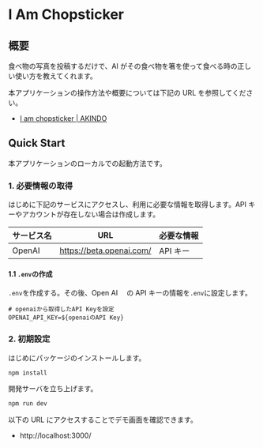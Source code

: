 # I Am Chopsticker

## 概要

食べ物の写真を投稿するだけで、AI がその食べ物を箸を使って食べる時の正しい使い方を教えてくれます。

本アプリケーションの操作方法や概要については下記の URL を参照してください。

- [I am chopsticker | AKINDO](https://app.akindo.io/communities/d8kNM9RxRiJDRQ2GM/products/VwGp9xE8ptQvJXZl3?tab=overview)

## Quick Start

本アプリケーションのローカルでの起動方法です。

### 1. 必要情報の取得

はじめに下記のサービスにアクセスし、利用に必要な情報を取得します。API キーやアカウントが存在しない場合は作成します。

| サービス名 | URL                      | 必要な情報 |
| ---------- | ------------------------ | ---------- |
| OpenAI     | https://beta.openai.com/ | API キー   |

#### 1.1 `.env`の作成

`.env`を作成する。その後、Open AI 　の API キーの情報を`.env`に設定します。

```bash:.env
# openaiから取得したAPI Keyを設定
OPENAI_API_KEY=${openaiのAPI Key}
```

### 2. 初期設定

はじめにパッケージのインストールします。

```bash
npm install
```

開発サーバを立ち上げます。

```bash
npm run dev
```

以下の URL にアクセスすることでデモ画面を確認できます。

- http://localhost:3000/
